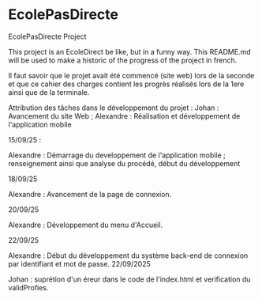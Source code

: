 # EcolePasDirecte
EcolePasDirecte Project


This project is an EcoleDirect be like, but in a funny way.
This README.md will be used to make a historic of the progress of the project in french.

Il faut savoir que le projet avait été commencé (site web) lors de la seconde et que ce cahier des charges contient les progrès réalisés lors de la 1ere ainsi que de la terminale.


Attribution des tâches dans le développement du projet :
Johan : Avancement du site Web ; Alexandre : Réalisation et développement de l'application mobile


15/09/25 :

Alexandre : Démarrage du developpement de l'application mobile ; renseignement ainsi que analyse du procédé, début du développement




18/09/25

Alexandre : Avancement de la page de connexion.




20/09/25

Alexandre : Développement du menu d'Accueil.


22/09/25

Alexandre : Début du développement du système back-end de connexion par identifiant et mot de passe.
22/09/2025 

Johan : suprétion d'un éreur dans le code de l'index.html et verification du validProfies.
